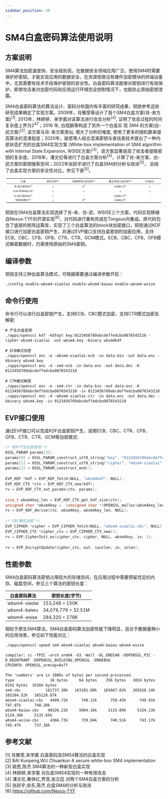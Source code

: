 ```yaml
---
sidebar_position: 20
---
```

# SM4白盒密码算法使用说明

## 方案说明
SM4算法加密速度快、安全级别高，在数据安全领域应用广泛。使用SM4时需要保护好密钥，才能实现应用的数据安全，在资源受限没有硬件加密模块的终端设备中，尤其需要有技术手段保护密钥的安全性。白盒密码算法能够对密钥进行有效保护，即使攻击者对加密代码和应用运行环境完全控制情况下，也能防止原始密钥泄露。

SM4白盒密码算法的算法设计、密码分析国内有丰富的研究成果，铜锁参考这些研究成果确定了实现方案。2009年，肖雅莹等设计了首个SM4白盒方案(肖-来方案)<sup>[1]</sup>, 2013年，林婷婷、来学嘉对该算法进行攻击分析<sup>[4]</sup>, 证明了攻击过程的时间复杂度上界为2<sup>47</sup>；2016 年, 白琨鹏等构造了另外一个白盒实
现 SM4 的方案(白-武方案)<sup>[2]</sup>, 该方案与肖-来方案类似, 增大了分析的难度, 使用了更多的随机数来提高算法的混淆程度；2020年，姚思等人结合混淆密钥与查找表技术提出了一种内部状态扩充的白盒SM4实现方案 (White-box implementation of SM4 algorithm with Internal State Expansion, WSISE方案)<sup>[3]</sup>，该方案显著提高了攻击者提取密钥的复杂度。2018年，潘文伦等进行了白盒方案分析<sup>[4]</sup>，计算了肖-来方案、白-武方案的密钥搜索空间；2022年张跃宇进行了白盒SM4的分析与改进<sup>[5]</sup>， 总结了白盒实现方案的安全性对比，参见下表<sup>[5]</sup>。

![image.png](img/wbsm4-compare.jpg)

铜锁在SM4白盒算法实现选择了肖-来、白-武、WSISE三个方案，代码实现移植自Nexus-TYF的开源实现<sup>[6]</sup>，对代码进行重构完成在Tongsuo内集成。原代码包含了底层的矩阵运算库，实现了三个白盒算法的block块加密接口，铜锁通过KDF接口进行加密白盒密钥产生，并通过EVP接口支持白盒密钥的加密应用，支持ECB、CBC、CFB、OFB、CTR、CTR、GCM模式。ECB、CBC、CFB、OFB模式解密数据时，仍需使用原始的SM4密钥。

## 编译参数
铜锁支持三种白盒算法模式，可根据需要通过编译参数开启：  
```shell
./config enable-wbsm4-xiaolai enable-wbsm4-baiwu enable-wbsm4-wsise
```

## 命令行使用
命令行可以进行白盒密钥产生，支持ECB、CBC模式加密，支持CTR模式加密及解密:   
```shell
# 产生白盒密钥
./apps/openssl kdf -kdfopt key:0123456789abcdeffedcba9876543210 -cipher wbsm4-xiaolai -out wbsm4.key -binary wbsm4kdf

# ECB模式加密
./apps/openssl enc -e -wbsm4-xiaolai-ecb -in data.bin -out data.enc -kbinary wbsm4.key
./apps/openssl enc -d -sm4-ecb -in data.enc -out data.dec -K 0123456789abcdeffedcba9876543210

# CTR模式解密
./apps/openssl enc -e -sm4-ctr -in data.bin -out data.enc -K 0123456789abcdeffedcba9876543210 -iv 0123456789abcdeffedcba9876543210
./apps/openssl enc -d -wbsm4-xiaolai-ctr -in data.enc -out data.dec -kbinary wbsm4.key -iv 0123456789abcdeffedcba9876543210
```

## EVP接口使用
通过EVP接口可以完成KDF白盒密钥产生，调用ECB、CBC、CTR、CFB、OFB、CTR、CTR、GCM等加密模式:
```c
/* KDF产生白盒密钥 */
OSSL_PARAM params[3];
params[0] = OSSL_PARAM_construct_utf8_string("key", "0123456789abcdeffedcba9876543210", 0);
params[1] = OSSL_PARAM_construct_utf8_string("cipher", "wbsm4-xiaolai", 0);
params[2] = OSSL_PARAM_construct_end();

EVP_KDF *kdf = EVP_KDF_fetch(NULL, "wbsm4kdf", NULL);
EVP_KDF_CTX *ctx = EVP_KDF_CTX_new(kdf);
rv = EVP_KDF_CTX_set_params(ctx, params);

size_t wbsm4key_len = EVP_KDF_CTX_get_kdf_size(ctx);
unsigned char *wbsm4key =  (unsigned char *)OPENSSL_malloc(wbsm4key_len);
rv = EVP_KDF_derive(ctx, wbsm4key, wbsm4key_len, NULL);

/* CBC模式加密 */
EVP_CIPHER *cipher = EVP_CIPHER_fetch(NULL, "wbsm4-xiaolai-cbc", NULL);
EVP_CIPHER_CTX *cipher_ctx = EVP_CIPHER_CTX_new();
rv = EVP_CipherInit_ex(cipher_ctx, cipher, NULL, wbsm4key, iv, 1);

rv = EVP_EncryptUpdate(cipher_ctx, out, &outlen, in, inlen);
```

## 性能参数
SM4白盒密码算法密钥占用较大的存储空间，在应用过程中需要预留充足的内存、磁盘空间，参见三个算法的密钥长度：

| 白盒密码算法   | 密钥长度(字节) |
|--------------|----------|
| wbsm4-xiaolai | 153,248 = 150K   |
| wbsm4-baiwu   | 34,079,776 = 32.51M    |
| wbsm4-wsise   | 284,320 = 278K |

相较于原生SM4算法，SM4白盒密码算法加密性能下降明显，适合于数据量稍小的应用场景，参见如下性能对比：
```shell
./apps/openssl speed sm4 wbsm4-xiaolai wbsm4-baiwu wbsm4-wsise

compiler: cc -fPIC -arch arm64 -O3 -Wall -DL_ENDIAN -DOPENSSL_PIC -D_REENTRANT -DOPENSSL_BUILDING_OPENSSL -DNDEBUG 
CPUINFO: OPENSSL_armcap=0x7f

The 'numbers' are in 1000s of bytes per second processed.
type                16 bytes     64 bytes    256 bytes   1024 bytes   8192 bytes  16384 bytes
sm4-cbc           161737.30k   163101.08k   165667.02k   165818.14k   165284.52k   165128.87k
wbsm4-xiaolai-cbc   4489.72k      749.12k      750.45k      749.91k      747.97k      748.20k
wbsm4-baiwu-cbc    40326.22k     5084.16k     5115.89k     5154.13k     5134.38k     5133.65k
wbsm4-wsise-cbc     4366.73k      739.04k      740.51k      743.17k      745.47k      737.28k
```
## 参考文献
[1] 肖雅莹,来学嘉 白盒密码及SMS4算法的白盒实现  
[2] BAI Kunpeng,WU Chuankun A secure white-box SM4
implementation  
[3] 姚思,陈杰 SM4算法的一种新型白盒实现  
[4] 林婷婷,来学嘉 对白盒SMS4实现的一种有效攻击  
[4] 潘文伦,秦体红,贾音,张立廷 对两个SM4白盒方案的分析  
[5] 张跃宇,徐东,陈杰 白盒SM4的分析与改进  
[6] https://github.com/Nexus-TYF
